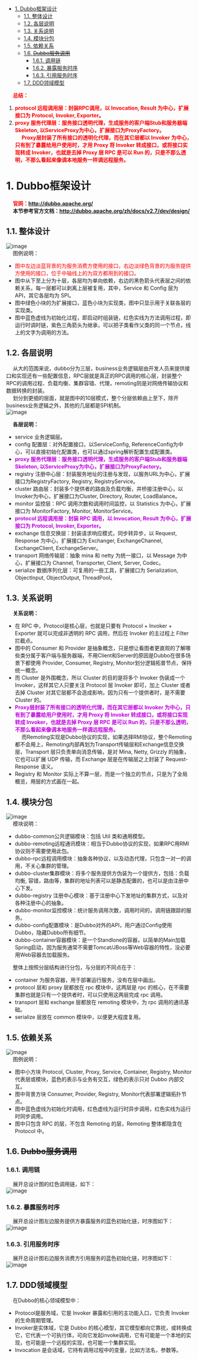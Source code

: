 <!-- TOC -->

- [1. Dubbo框架设计](#1-dubbo框架设计)
    - [1.1. 整体设计](#11-整体设计)
    - [1.2. 各层说明](#12-各层说明)
    - [1.3. 关系说明](#13-关系说明)
    - [1.4. 模块分包](#14-模块分包)
    - [1.5. 依赖关系](#15-依赖关系)
    - [1.6. ~~Dubbo服务调用~~](#16-dubbo服务调用)
        - [1.6.1. 调用链](#161-调用链)
        - [1.6.2. 暴露服务时序](#162-暴露服务时序)
        - [1.6.3. 引用服务时序](#163-引用服务时序)
    - [1.7. DDD领域模型](#17-ddd领域模型)

<!-- /TOC -->


&emsp; **<font color = "red">总结：</font>**  
1. **<font color = "red">protocol 远程调用层：封装RPC调用，以 Invocation, Result 为中心，扩展接口为 Protocol, Invoker, Exporter。</font>**
2. **<font color = "red">proxy 服务代理层：服务接口透明代理，生成服务的客户端Stub和服务器端Skeleton, 以ServiceProxy为中心，扩展接口为ProxyFactory。</font>**  
&emsp; **<font color = "red">Proxy层封装了所有接口的透明化代理，而在其它层都以 Invoker 为中心，只有到了暴露给用户使用时，才用 Proxy 将 Invoker 转成接口，或将接口实现转成 Invoker，也就是去掉 Proxy 层 RPC 是可以 Run 的，只是不那么透明，不那么看起来像调本地服务一样调远程服务。</font>**  


# 1. Dubbo框架设计  
<!-- 
官网
http://dubbo.apache.org/zh/docs/v2.7/dev/design/
-->
&emsp; **<font color = "red">官网：http://dubbo.apache.org/</font>**  
&emsp; **本节参考官方文档：http://dubbo.apache.org/zh/docs/v2.7/dev/design/**  

## 1.1. 整体设计  
![image](https://gitee.com/wt1814/pic-host/raw/master/images/microService/Dubbo/dubbo-16.png)   
&emsp; 图例说明：  

* <font color = "red">图中左边淡蓝背景的为服务消费方使用的接口，右边淡绿色背景的为服务提供方使用的接口，位于中轴线上的为双方都用到的接口。</font>  
* 图中从下至上分为十层，各层均为单向依赖，右边的黑色箭头代表层之间的依赖关系，每一层都可以剥离上层被复用，其中，Service 和 Config 层为 API，其它各层均为 SPI。  
* 图中绿色小块的为扩展接口，蓝色小块为实现类，图中只显示用于关联各层的实现类。  
* 图中蓝色虚线为初始化过程，即启动时组装链，红色实线为方法调用过程，即运行时调时链，紫色三角箭头为继承，可以把子类看作父类的同一个节点，线上的文字为调用的方法。  

## 1.2. 各层说明  
&emsp; 从大的范围来说，dubbo分为三层，business业务逻辑层由开发人员来提供接口和实现还有一些配置信息，RPC层就是真正的RPC调用的核心层，封装整个RPC的调用过程、负载均衡、集群容错、代理，remoting则是对网络传输协议和数据转换的封装。  
&emsp; 划分到更细的层面，就是图中的10层模式，整个分层依赖由上至下，除开business业务逻辑之外，其他的几层都是SPI机制。  
![image](https://gitee.com/wt1814/pic-host/raw/master/images/microService/Dubbo/dubbo-51.png)  

&emsp; **各层说明：**  

* service 业务逻辑层。  
* config 配置层：对外配置接口，以ServiceConfig, ReferenceConfig为中心，可以直接初始化配置类，也可以通过spring解析配置生成配置类。
* **<font color = "clime">proxy 服务代理层：服务接口透明代理，生成服务的客户端Stub和服务器端Skeleton, 以ServiceProxy为中心，扩展接口为ProxyFactory。</font>**  
* registry 注册中心层：封装服务地址的注册与发现，以服务URL为中心，扩展接口为RegistryFactory, Registry, RegistryService。
* cluster 路由层：封装多个提供者的路由及负载均衡，并桥接注册中心，以Invoker为中心，扩展接口为Cluster, Directory, Router, LoadBalance。
* monitor 监控层：RPC 调用次数和调用时间监控，以 Statistics 为中心，扩展接口为 MonitorFactory, Monitor, MonitorService。
* **<font color = "clime">protocol 远程调用层：封装 RPC 调用，以 Invocation, Result 为中心，扩展接口为 Protocol, Invoker, Exporter。</font>**
* exchange 信息交换层：封装请求响应模式，同步转异步，以 Request, Response 为中心，扩展接口为 Exchanger, ExchangeChannel, ExchangeClient, ExchangeServer。
* transport 网络传输层：抽象 mina 和 netty 为统一接口，以 Message 为中心，扩展接口为 Channel, Transporter, Client, Server, Codec。
* serialize 数据序列化层：可复用的一些工具，扩展接口为 Serialization, ObjectInput, ObjectOutput, ThreadPool。

## 1.3. 关系说明
&emsp; **关系说明：**  

* 在 RPC 中，Protocol是核心层，也就是只要有 Protocol + Invoker + Exporter 就可以完成非透明的 RPC 调用，然后在 Invoker 的主过程上 Filter 拦截点。
* 图中的 Consumer 和 Provider 是抽象概念，只是想让看图者更直观的了解哪些类分属于客户端与服务器端，不用Client和Server的原因是Dubbo在很多场景下都使用 Provider, Consumer, Registry, Monitor划分逻辑拓普节点，保持统一概念。
* 而 Cluster 是外围概念，所以 Cluster 的目的是将多个 Invoker 伪装成一个 Invoker，这样其它人只要关注 Protocol 层 Invoker 即可，加上 Cluster 或者去掉 Cluster 对其它层都不会造成影响，因为只有一个提供者时，是不需要 Cluster 的。  
* **<font color = "clime">Proxy层封装了所有接口的透明化代理，而在其它层都以 Invoker 为中心，只有到了暴露给用户使用时，才用 Proxy 将 Invoker 转成接口，或将接口实现转成 Invoker，也就是去掉 Proxy 层 RPC 是可以 Run 的，只是不那么透明，不那么看起来像调本地服务一样调远程服务。</font>**  
&emsp; 而Remoting实现是Dubbo协议的实现，如果选择RMI协议，整个Remoting都不会用上，Remoting内部再划为Transport传输层和Exchange信息交换层，Transport 层只负责单向消息传输，是对 Mina, Netty, Grizzly 的抽象，它也可以扩展 UDP 传输，而 Exchange 层是在传输层之上封装了 Request-Response 语义。
* Registry 和 Monitor 实际上不算一层，而是一个独立的节点，只是为了全局概览，用层的方式画在一起。  

## 1.4. 模块分包  
<!-- 
http://svip.iocoder.cn/Dubbo/intro/
-->
![image](https://gitee.com/wt1814/pic-host/raw/master/images/microService/Dubbo/dubbo-17.png)   
&emsp; 模块说明：

* dubbo-common公共逻辑模块：包括 Util 类和通用模型。
* dubbo-remoting远程通讯模块：相当于Dubbo协议的实现，如果RPC用RMI协议则不需要使用此包。
* dubbo-rpc远程调用模块：抽象各种协议，以及动态代理，只包含一对一的调用，不关心集群的管理。
* dubbo-cluster集群模块：将多个服务提供方伪装为一个提供方，包括：负载均衡, 容错，路由等，集群的地址列表可以是静态配置的，也可以是由注册中心下发。
* dubbo-registry 注册中心模块：基于注册中心下发地址的集群方式，以及对各种注册中心的抽象。
* dubbo-monitor监控模块：统计服务调用次数，调用时间的，调用链跟踪的服务。
* dubbo-config配置模块：是Dubbo对外的API，用户通过Config使用Dubbo，隐藏Dubbo所有细节。
* dubbo-container容器模块：是一个Standlone的容器，以简单的Main加载Spring启动，因为服务通常不需要Tomcat/JBoss等Web容器的特性，没必要用Web容器去加载服务。

&emsp; 整体上按照分层结构进行分包，与分层的不同点在于：  

* container 为服务容器，用于部署运行服务，没有在层中画出。
* protocol 层和 proxy 层都放在 rpc 模块中，这两层是 rpc 的核心，在不需要集群也就是只有一个提供者时，可以只使用这两层完成 rpc 调用。
* transport 层和 exchange 层都放在 remoting 模块中，为 rpc 调用的通讯基础。
* serialize 层放在 common 模块中，以便更大程度复用。  

## 1.5. 依赖关系  
![image](https://gitee.com/wt1814/pic-host/raw/master/images/microService/Dubbo/dubbo-18.png)   
&emsp; 图例说明：  

* 图中小方块 Protocol, Cluster, Proxy, Service, Container, Registry, Monitor 代表层或模块，蓝色的表示与业务有交互，绿色的表示只对 Dubbo 内部交互。
* 图中背景方块 Consumer, Provider, Registry, Monitor代表部署逻辑拓扑节点。
* 图中蓝色虚线为初始化时调用，红色虚线为运行时异步调用，红色实线为运行时同步调用。
* 图中只包含 RPC 的层，不包含 Remoting 的层，Remoting 整体都隐含在 Protocol 中。

## 1.6. ~~Dubbo服务调用~~
### 1.6.1. 调用链  
&emsp; 展开总设计图的红色调用链，如下：  
![image](https://gitee.com/wt1814/pic-host/raw/master/images/microService/Dubbo/dubbo-19.png)   

### 1.6.2. 暴露服务时序  
&emsp; 展开总设计图左边服务提供方暴露服务的蓝色初始化链，时序图如下：  
![image](https://gitee.com/wt1814/pic-host/raw/master/images/microService/Dubbo/dubbo-20.png)   

### 1.6.3. 引用服务时序
&emsp; 展开总设计图右边服务消费方引用服务的蓝色初始化链，时序图如下：  
![image](https://gitee.com/wt1814/pic-host/raw/master/images/microService/Dubbo/dubbo-21.png)   

## 1.7. DDD领域模型
&emsp; 在Dubbo的核心领域模型中：  

* Protocol是服务域，它是 Invoker 暴露和引用的主功能入口，它负责 Invoker 的生命周期管理。
* Invoker是实体域，它是 Dubbo 的核心模型，其它模型都向它靠扰，或转换成它，它代表一个可执行体，可向它发起invoke调用，它有可能是一个本地的实现，也可能是一个远程的实现，也可能一个集群实现。
* Invocation 是会话域，它持有调用过程中的变量，比如方法名，参数等。
